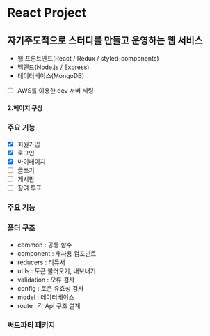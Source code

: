 # React Project
## 자기주도적으로 스터디를 만들고 운영하는 웹 서비스

* 웹 프론트엔드(React / Redux / styled-components)
* 백엔드(Node.js / Express)
* 데이터베이스(MongoDB)

- [ ] AWS를 이용한 dev 서버 세팅


#### 2.페이지 구상

### 주요 기능

- [x] 회원가입
- [x] 로그인
- [x] 마이페이지
- [ ] 글쓰기
- [ ] 게시판
- [ ] 참여 투표

### 주요 기능


### 폴더 구조

* common : 공통 함수
* component : 재사용 컴포넌트
* reducers : 리듀서
* utils : 토큰 불러오기, 내보내기
* validation : 오류 검사
* config : 토큰 유효성 검사
* model : 데이터베이스
* route : 각 Api 구조 설계

### 써드파티 패키지
